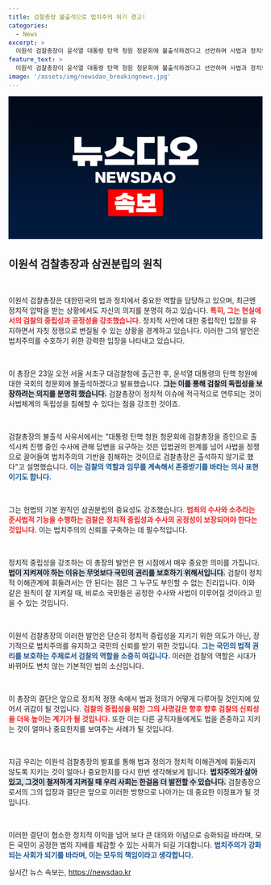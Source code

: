 ```yaml
---
title: 검찰총장 불출석으로 법치주의 위기 경고!
categories:
  - News
excerpt: >
  이원석 검찰총장이 윤석열 대통령 탄핵 청원 청문회에 불출석하겠다고 선언하며 사법과 정치의 경계를 강조했습니다. 삼권분립의 원칙을 지키기 위한 그의 소신 발언에 귀추가 주목됩니다.
feature_text: >
  이원석 검찰총장이 윤석열 대통령 탄핵 청원 청문회에 불출석하겠다고 선언하며 사법과 정치의 경계를 강조했습니다. 삼권분립의 원칙을 지키기 위한 그의 소신 발언에 귀추가 주목됩니다.
image: '/assets/img/newsdao_breakingnews.jpg'
---
```


<p><img src="/assets/img/newsdao_breakingnews.jpg" alt="implanttips 속보" /></p>

<h2 data-ke-size="size26">이원석 검찰총장과 삼권분립의 원칙</h2>

<p data-ke-size="size16">&nbsp;</p>

<p>이원석 검찰총장은 대한민국의 법과 정치에서 중요한 역할을 담당하고 있으며, 최근엔 정치적 압박을 받는 상황에서도 자신의 의지를 분명히 하고 있습니다. <b><span style="color: #ee2323;">특히, 그는 현실에서의 검찰의 중립성과 공정성을 강조했습니다.</span></b> 정치적 사안에 대한 중립적인 입장을 유지하면서 자칫 정쟁으로 변질될 수 있는 상황을 경계하고 있습니다. 이러한 그의 발언은 법치주의를 수호하기 위한 강력한 입장을 나타내고 있습니다.</p>

<p data-ke-size="size16">&nbsp;</p>

<p>이 총장은 23일 오전 서울 서초구 대검찰청에 출근한 후, 윤석열 대통령의 탄핵 청원에 대한 국회의 청문회에 불출석하겠다고 발표했습니다. <b><span style="background-color: #21538527;">그는 이를 통해 검찰의 독립성을 보장하려는 의지를 분명히 했습니다.</span></b> 검찰총장이 정치적 이슈에 적극적으로 연루되는 것이 사법체계의 독립성을 침해할 수 있다는 점을 강조한 것이죠.</p>

<p data-ke-size="size16">&nbsp;</p>

<p>검찰총장의 불출석 사유서에서는 "대통령 탄핵 청원 청문회에 검찰총장을 증인으로 출석시켜 진행 중인 수사에 관해 답변을 요구하는 것은 입법권의 한계를 넘어 사법을 정쟁으로 끌어들여 법치주의의 기반을 침해하는 것이므로 검찰총장은 출석하지 않기로 했다"고 설명했습니다. <b><span style="color: #1a5490;">이는 검찰의 역할과 임무를 계속해서 존중받기를 바라는 의사 표현이기도 합니다.</span></b></p>

<p data-ke-size="size16">&nbsp;</p>

<p>그는 헌법의 기본 원칙인 삼권분립의 중요성도 강조했습니다. <b><span style="color: #ee2323;">범죄의 수사와 소추라는 준사법적 기능을 수행하는 검찰은 정치적 중립성과 수사의 공정성이 보장되어야 한다는 것입니다.</span></b> 이는 법치주의의 신뢰를 구축하는 데 필수적입니다.</p>

<p data-ke-size="size16">&nbsp;</p>

<p>정치적 중립성을 강조하는 이 총장의 발언은 현 시점에서 매우 중요한 의미를 가집니다. <b><span style="background-color: #21538527;">법이 지켜져야 하는 이유는 무엇보다 국민의 권리를 보호하기 위해서입니다.</span></b> 검찰이 정치적 이해관계에 휘둘려서는 안 된다는 점은 그 누구도 부인할 수 없는 진리입니다. 이와 같은 원칙이 잘 지켜질 때, 비로소 국민들은 공정한 수사와 사법이 이루어질 것이라고 믿을 수 있는 것입니다.</p>

<p data-ke-size="size16">&nbsp;</p>

<p>이원석 검찰총장의 이러한 발언은 단순히 정치적 중립성을 지키기 위한 의도가 아닌, 장기적으로 법치주의를 유지하고 국민의 신뢰를 받기 위한 것입니다. <b><span style="color: #1a5490;">그는 국민의 법적 권리를 보호하는 주체로서 검찰의 역할을 소중히 여깁니다.</span></b> 이러한 검찰의 역할은 시대가 바뀌어도 변치 않는 기본적인 법의 소신입니다.</p>

<p data-ke-size="size16">&nbsp;</p>

<p>이 총장의 결단은 앞으로 정치적 정쟁 속에서 법과 정의가 어떻게 다루어질 것인지에 있어서 귀감이 될 것입니다. <b><span style="color: #ee2323;">검찰의 중립성을 위한 그의 사명감은 향후 향후 검찰의 신뢰성을 더욱 높이는 계기가 될 것입니다.</span></b>  또한 이는 다른 공직자들에게도 법을 존중하고 지키는 것이 얼마나 중요한지를 보여주는 사례가 될 것입니다. </p>

<p data-ke-size="size16">&nbsp;</p>

<p>지금 우리는 이원석 검찰총장의 발표를 통해 법과 정의가 정치적 이해관계에 휘둘리지 않도록 지키는 것이 얼마나 중요한지를 다시 한번 생각해보게 됩니다. <b><span style="background-color: #21538527;">법치주의가 살아있고, 그것이 철저하게 지켜질 때 우리 사회는 한걸음 더 발전할 수 있습니다.</span></b> 검찰총장으로서의 그의 입장과 결단은 앞으로 이러한 방향으로 나아가는 데 중요한 이정표가 될 것입니다. </p>

<p data-ke-size="size16">&nbsp;</p>

<p>이러한 결단이 협소한 정치적 이익을 넘어 보다 큰 대의와 이념으로 승화되길 바라며, 모든 국민이 공정한 법의 지배를 체감할 수 있는 사회가 되길 기대합니다. <b><span style="color: #1a5490;">법치주의가 강화되는 사회가 되기를 바라며, 이는 모두의 책임이라고 생각합니다.</span></b></p>
실시간 뉴스 속보는, <a href="https://newsdao.kr" rel="dofollow">https://newsdao.kr</a>


